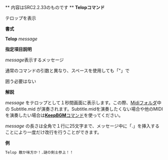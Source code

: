 ** 内容はSRC2.2.33のものです **
**Telopコマンド**

テロップを表示

**書式**

**Telop** *message*

**指定項目説明**

*message*表示するメッセージ

通常のコマンドの引数と異なり、スペースを使用しても「"」で

囲う必要はない

**解説**

*message* をテロップとして１秒間画面に表示します。この際、[Midiフォルダ](Midiフォルダ.md)中の Subtitle.mid が演奏されます。Subtitle.midを演奏したくない場合や他のMIDIを演奏したい場合は[**KeepBGM**コマンド](KeepBGMコマンド.md)を使ってください。

*message* の長さは全角で１行に25文字まで、メッセージ中に「.」を挿入することにより一度だけ改行を行うことができます。

**例**
```sh
Telop 敵か味方か！.謎の剣士参上！！
```

